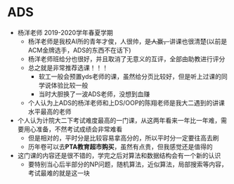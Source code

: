 # ADS

- 杨洋老师 2019-2020学年春夏学期
  - 杨洋老师是我校AI所的青年才俊，人很帅，~~是人赢，~~讲课也很清楚(以前是ACM金牌选手，ADS的东西不在话下)
  - 杨洋老师班给分也很好，并且取消了无意义的互评，全部由助教进行评分
  - 总之就是非常推荐选课！！！
    - 软工一般会预置yds老师的课，虽然给分页比较好，但是听上过课的同学说体验比较一般
    - 当时大胆换了一波ADS老师，没想到血赚
  - 个人认为上ADS的杨洋老师和上DS/OOP的陈翔老师是我大二遇到的讲课水平最高的老师
- 个人认为计院大二下考试难度最高的一门课，从这两年看来一年比一年难，需要用心准备，不然考试成绩会非常难看
  - 但是相对的，平时分是比较容易拿高分的，所以平时分一定要往高去刷
  - 历年卷可以去**PTA教育超市购买**，虽然有点贵，但我感觉还是值得的
- 这门课的内容还是很不错的，学完之后对算法和数据结构会有一个新的认识
  - 要特别当心后半部分的NP问题，随机算法，近似算法，局部搜索等内容，考试最难的就是这一块